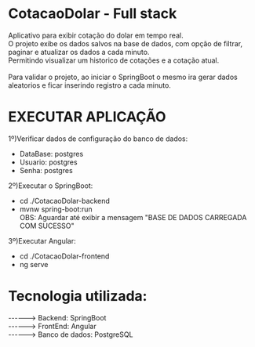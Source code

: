 # CotacaoDolar - Full stack
Aplicativo para exibir cotação do dolar em tempo real. <br/>
O projeto exibe os dados salvos na base de dados, com opção de filtrar, paginar e atualizar os dados a cada minuto. <br/>
Permitindo visualizar um historico de cotações e a cotação atual.
<br/><br/>
Para validar o projeto, ao iniciar o SpringBoot o mesmo ira gerar dados aleatorios e ficar inserindo registro a cada minuto.


# EXECUTAR APLICAÇÃO
1º)Verificar dados de configuração do banco de dados: <br/>
* DataBase: postgres <br/>
* Usuario: postgres <br/>
* Senha: postgres <br/>

2º)Executar o SpringBoot: <br/>
* cd ./CotacaoDolar-backend <br/>
* mvnw spring-boot:run <br/>
OBS: Aguardar até exibir a mensagem "BASE DE DADOS CARREGADA COM SUCESSO" <br/>

3º)Executar Angular: <br/>
* cd ./CotacaoDolar-frontend <br/>
* ng serve <br/>


# Tecnologia utilizada: <br/>
------> Backend: SpringBoot <br/>
------> FrontEnd: Angular <br/>
------> Banco de dados: PostgreSQL <br/>
